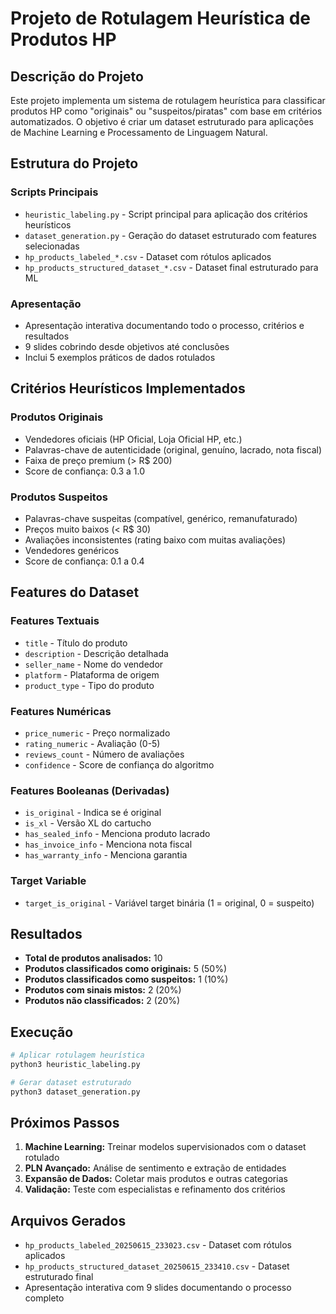 # Projeto de Rotulagem Heurística de Produtos HP

## Descrição do Projeto

Este projeto implementa um sistema de rotulagem heurística para classificar produtos HP como "originais" ou "suspeitos/piratas" com base em critérios automatizados. O objetivo é criar um dataset estruturado para aplicações de Machine Learning e Processamento de Linguagem Natural.

## Estrutura do Projeto

### Scripts Principais

- `heuristic_labeling.py` - Script principal para aplicação dos critérios heurísticos
- `dataset_generation.py` - Geração do dataset estruturado com features selecionadas
- `hp_products_labeled_*.csv` - Dataset com rótulos aplicados
- `hp_products_structured_dataset_*.csv` - Dataset final estruturado para ML

### Apresentação

- Apresentação interativa documentando todo o processo, critérios e resultados
- 9 slides cobrindo desde objetivos até conclusões
- Inclui 5 exemplos práticos de dados rotulados

## Critérios Heurísticos Implementados

### Produtos Originais
- Vendedores oficiais (HP Oficial, Loja Oficial HP, etc.)
- Palavras-chave de autenticidade (original, genuíno, lacrado, nota fiscal)
- Faixa de preço premium (> R$ 200)
- Score de confiança: 0.3 a 1.0

### Produtos Suspeitos
- Palavras-chave suspeitas (compatível, genérico, remanufaturado)
- Preços muito baixos (< R$ 30)
- Avaliações inconsistentes (rating baixo com muitas avaliações)
- Vendedores genéricos
- Score de confiança: 0.1 a 0.4

## Features do Dataset

### Features Textuais
- `title` - Título do produto
- `description` - Descrição detalhada
- `seller_name` - Nome do vendedor
- `platform` - Plataforma de origem
- `product_type` - Tipo do produto

### Features Numéricas
- `price_numeric` - Preço normalizado
- `rating_numeric` - Avaliação (0-5)
- `reviews_count` - Número de avaliações
- `confidence` - Score de confiança do algoritmo

### Features Booleanas (Derivadas)
- `is_original` - Indica se é original
- `is_xl` - Versão XL do cartucho
- `has_sealed_info` - Menciona produto lacrado
- `has_invoice_info` - Menciona nota fiscal
- `has_warranty_info` - Menciona garantia

### Target Variable
- `target_is_original` - Variável target binária (1 = original, 0 = suspeito)

## Resultados

- **Total de produtos analisados:** 10
- **Produtos classificados como originais:** 5 (50%)
- **Produtos classificados como suspeitos:** 1 (10%)
- **Produtos com sinais mistos:** 2 (20%)
- **Produtos não classificados:** 2 (20%)

## Execução

```bash
# Aplicar rotulagem heurística
python3 heuristic_labeling.py

# Gerar dataset estruturado
python3 dataset_generation.py
```

## Próximos Passos

1. **Machine Learning:** Treinar modelos supervisionados com o dataset rotulado
2. **PLN Avançado:** Análise de sentimento e extração de entidades
3. **Expansão de Dados:** Coletar mais produtos e outras categorias
4. **Validação:** Teste com especialistas e refinamento dos critérios

## Arquivos Gerados

- `hp_products_labeled_20250615_233023.csv` - Dataset com rótulos aplicados
- `hp_products_structured_dataset_20250615_233410.csv` - Dataset estruturado final
- Apresentação interativa com 9 slides documentando o processo completo

